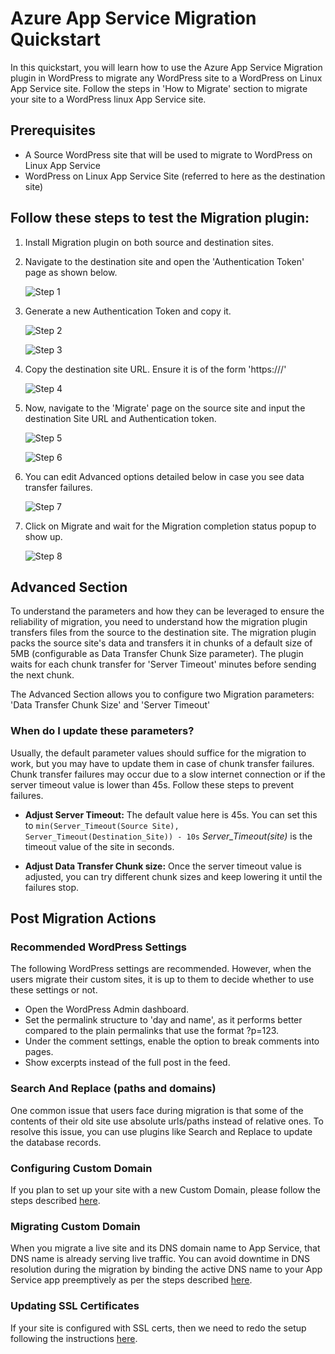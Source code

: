 # Azure App Service Migration Quickstart

In this quickstart, you will learn how to use the Azure App Service Migration plugin in WordPress to migrate any WordPress site to a WordPress on Linux App Service site. Follow the steps in 'How to Migrate' section to migrate your site to a WordPress linux App Service site.

## Prerequisites

- A Source WordPress site that will be used to migrate to WordPress on Linux App Service
- WordPress on Linux App Service Site (referred to here as the destination site)

## Follow these steps to test the Migration plugin:

1. Install Migration plugin on both source and destination sites.

2. Navigate to the destination site and open the 'Authentication Token' page as shown below.
   
   ![Step 1](./media/migration_v2_authToken.png)

3. Generate a new Authentication Token and copy it.

   ![Step 2](./media/migration_v2_generate_token.png)

   ![Step 3](./media/migration_v2_copy_token.png)

4. Copy the destination site URL. Ensure it is of the form 'https://<Destination Site Domain>/'

   ![Step 4](./media/migration_v2_url.png)

5. Now, navigate to the 'Migrate' page on the source site and input the destination Site URL and Authentication token.
   
   ![Step 5](./media/migration_v2_migrate.png)

   ![Step 6](./media/migration_v2_values.png)

6. You can edit Advanced options detailed below in case you see data transfer failures.

   ![Step 7](./media/migration_v2_advanced.png)

7. Click on Migrate and wait for the Migration completion status popup to show up.

   ![Step 8](./media/migration_v2_migrate_button.png)

## Advanced Section

To understand the parameters and how they can be leveraged to ensure the reliability of migration, you need to understand how the migration plugin transfers files from the source to the destination site. The migration plugin packs the source site's data and transfers it in chunks of a default size of 5MB (configurable as Data Transfer Chunk Size parameter). The plugin waits for each chunk transfer for 'Server Timeout' minutes before sending the next chunk.

The Advanced Section allows you to configure two Migration parameters: 'Data Transfer Chunk Size' and 'Server Timeout'

### When do I update these parameters?

Usually, the default parameter values should suffice for the migration to work, but you may have to update them in case of chunk transfer failures. Chunk transfer failures may occur due to a slow internet connection or if the server timeout value is lower than 45s. Follow these steps to prevent failures.

- **Adjust Server Timeout:** The default value here is 45s. You can set this to `min(Server_Timeout(Source Site), Server_Timeout(Destination_Site)) - 10s`
  *Server_Timeout(site)* is the timeout value of the site in seconds.

- **Adjust Data Transfer Chunk size:** Once the server timeout value is adjusted, you can try different chunk sizes and keep lowering it until the failures stop.

## Post Migration Actions

### Recommended WordPress Settings

The following WordPress settings are recommended. However, when the users migrate their custom sites, it is up to them to decide whether to use these settings or not.

- Open the WordPress Admin dashboard.
- Set the permalink structure to 'day and name', as it performs better compared to the plain permalinks that use the format ?p=123.
- Under the comment settings, enable the option to break comments into pages.
- Show excerpts instead of the full post in the feed.

### Search And Replace (paths and domains)

One common issue that users face during migration is that some of the contents of their old site use absolute urls/paths instead of relative ones. To resolve this issue, you can use plugins like Search and Replace to update the database records.

### Configuring Custom Domain

If you plan to set up your site with a new Custom Domain, please follow the steps described [here](https://docs.microsoft.com/en-us/azure/app-service/manage-custom-dns-migrate-domain).

### Migrating Custom Domain

When you migrate a live site and its DNS domain name to App Service, that DNS name is already serving live traffic. You can avoid downtime in DNS resolution during the migration by binding the active DNS name to your App Service app preemptively as per the steps described [here](https://docs.microsoft.com/en-us/azure/app-service/web-sites-custom-domain-name-migrate).

### Updating SSL Certificates

If your site is configured with SSL certs, then we need to redo the setup following the instructions [here](https://docs.microsoft.com/en-us/azure/app-service/configure-ssl-certificate).
